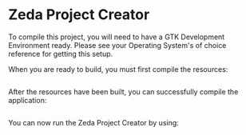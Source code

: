 # Zeda Project Creator

To compile this project, you will need to have a GTK Development Environment ready.
Please see your Operating System's of choice reference for getting this setup.

When you are ready to build, you must first compile the resources:
``` make resources
```

After the resources have been built, you can successfully compile the application:
``` make
```

You can now run the Zeda Project Creator by using:
``` ./build/bin/ZedaProjectCreator
```
